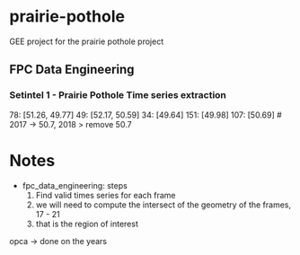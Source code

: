 # prairie-pothole
GEE project for the prairie pothole project

## FPC Data Engineering

### Setintel 1 - Prairie Pothole Time series extraction
78: [51.26, 49.77]
49: [52.17, 50.59]
34: [49.64]
151: [49.98]
107: [50.69] # 2017 -> 50.7, 2018 > remove 50.7
# Notes
- fpc_data_engineering: steps
    1. Find valid times series for each frame
    2. we will need to compute the intersect of the geometry of the frames, 17 - 21
    3. that is the region of interest

opca -> done on the years